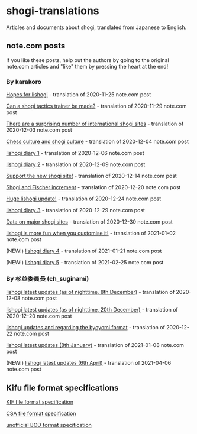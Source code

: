 # shogi-translations #

Articles and documents about shogi, translated from Japanese to English.

## note.com posts ##

If you like these posts, help out the authors by going to the original note.com articles and "like" them by pressing the heart at the end!

### By karakoro ###

[Hopes for lishogi](karakoro/201125-hopes-for-lishogi.md) - translation of 2020-11-25 note.com post

[Can a shogi tactics trainer be made?](karakoro/201129-shogi-tactics-trainer.md) - translation of 2020-11-29 note.com post

[There are a surprising number of international shogi sites](karakoro/201203-international-shogi-sites.md) - translation of 2020-12-03 note.com post

[Chess culture and shogi culture](karakoro/201204-chess-culture-and-shogi-culture.md) - translation of 2020-12-04 note.com post

[lishogi diary 1](karakoro/201206-lishogi-diary-1.md) - translation of 2020-12-06 note.com post

[lishogi diary 2](karakoro/201209-lishogi-diary-2.md) - translation of 2020-12-09 note.com post

[Support the new shogi site!](karakoro/201214-support-new-shogi-site.md) - translation of 2020-12-14 note.com post

[Shogi and Fischer increment](karakoro/201220-shogi-and-Fischer-increment.md) - translation of 2020-12-20 note.com post

[Huge lishogi update!](karakoro/201224-huge-lishogi-update.md) - translation of 2020-12-24 note.com post

[lishogi diary 3](karakoro/201229-lishogi-diary-3.md) - translation of 2020-12-29 note.com post

[Data on major shogi sites](karakoro/201230-major-shogi-sites.md) - translation of 2020-12-30 note.com post

[lishogi is more fun when you customise it!](karakoro/210102-lishogi-customise.md) - translation of 2021-01-02 note.com post

(NEW!) [lishogi diary 4](karakoro/210121-lishogi-diary-4.md) - translation of 2021-01-21 note.com post

(NEW!) [lishogi diary 5](karakoro/210225-lishogi-diary-5.md) - translation of 2021-02-25 note.com post

### By 杉並委員長 (ch_suginami) ###

[lishogi latest updates (as of nighttime, 8th December)](suginami/201208-lishogi-updates.md) - translation of 2020-12-08 note.com post

[lishogi latest updates (as of nighttime, 20th December)](suginami/201220-lishogi-updates.md) - translation of 2020-12-20 note.com post

[lishogi updates and regarding the byoyomi format](suginami/201222-lishogi-updates-and-regarding-byoyomi.md) - translation of 2020-12-22 note.com post

[lishogi latest updates (8th January)](suginami/210108-lishogi-updates.md) - translation of 2021-01-08 note.com post

(NEW!) [lishogi latest updates (6th April)](suginami/210406-lishogi-updates.md) - translation of 2021-04-06 note.com post

## Kifu file format specifications ##

[KIF file format specification](KIF-standard.md)

[CSA file format specification](CSA-standard.md)

[unofficial BOD format specification](BOD-features.md)
